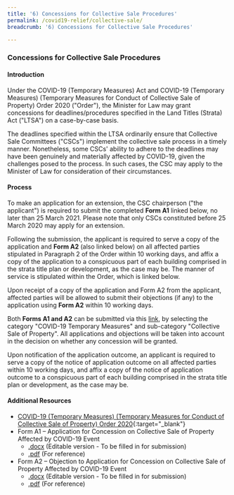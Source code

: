 ```yaml
---
title: '6) Concessions for Collective Sale Procedures'
permalink: /covid19-relief/collective-sale/
breadcrumb: '6) Concessions for Collective Sale Procedures'

---
```


### Concessions for Collective Sale Procedures ###

#### Introduction ####

Under the COVID-19 (Temporary Measures) Act and COVID-19 (Temporary Measures) (Temporary Measures for Conduct of Collective Sale of Property) Order 2020 ("Order"), the Minister for Law may grant concessions for deadlines/procedures specified in the Land Titles (Strata) Act ("LTSA") on a case-by-case basis. 

The deadlines specified within the LTSA ordinarily ensure that Collective Sale Committees ("CSCs") implement the collective sale process in a timely manner. Nonetheless, some CSCs' ability to adhere to the deadlines may have been genuinely and materially affected by COVID-19, given the challenges posed to the process. In such cases, the CSC may apply to the Minister of Law for consideration of their circumstances. 

#### Process ####

To make an application for an extension, the CSC chairperson ("the applicant") is required to submit the completed <b>Form A1</b> linked below, no later than 25 March 2021. Please note that only CSCs constituted before 25 March 2020 may apply for an extension. 

Following the submission, the applicant is required to serve a copy of the application and <b>Form A2</b> (also linked below) on all affected parties stipulated in Paragraph 2 of the Order within 10 working days, and affix a copy of the application to a conspicuous part of each building comprised in the strata title plan or development, as the case may be. The manner of service is stipulated within the Order, which is linked below.

Upon receipt of a copy of the application and Form A2 from the applicant, affected parties will be allowed to submit their objections (if any) to the application using <b>Form A2</b> within 10 working days.

Both <b>Forms A1 and A2</b> can be submitted via this [link](https://go.gov.sg/xzjh8f), by selecting the category "COVID-19 Temporary Measures" and sub-category "Collective Sale of Property". All applications and objections will be taken into account in the decision on whether any concession will be granted.

Upon notification of the application outcome, an applicant is required to serve a copy of the notice of application outcome on all affected parties within 10 working days, and affix a copy of the notice of application outcome to a conspicuous part of each building comprised in the strata title plan or development, as the case may be.

#### Additional Resources ####

* [COVID-19 (Temporary Measures) (Temporary Measures for Conduct of Collective Sale of Property) Order 2020](https://sso.agc.gov.sg/SL-Supp/S870-2020/Published/20201005?DocDate=20201005){:target="_blank"}
* Form A1 – Application for Concession on Collective Sale of Property Affected by COVID-19 Event
  * [.docx](/files/FormA1-Application.docx) (Editable version - To be filled in for submission)
  * [.pdf](/files/FormA1-Application.pdf) (For reference)
* Form A2 – Objection to Application for Concession on Collective Sale of Property Affected by COVID-19 Event
  * [.docx](/files/FormA2-Objection.docx) (Editable version - To be filled in for submission)
  * [.pdf](/files/FormA2-Objection.pdf) (For reference)
